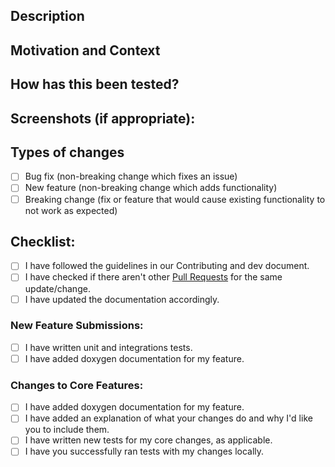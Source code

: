 <!--- Provide a general summary of your changes in the Title above -->

## Description
<!--- Describe your changes in detail -->

## Motivation and Context
<!--- Why is this change required? What problem does it solve? -->
<!--- If it fixes an open issue, please link to the issue here. -->

## How has this been tested?
<!--- Please describe in detail how you tested your changes. -->
<!--- Include details of your testing environment, tests ran to see how -->
<!--- your change affects other areas of the code, etc. -->

## Screenshots (if appropriate):

## Types of changes
<!--- What types of changes does your code introduce? Put an `x` in all the boxes that apply: -->
- [ ] Bug fix (non-breaking change which fixes an issue)
- [ ] New feature (non-breaking change which adds functionality)
- [ ] Breaking change (fix or feature that would cause existing functionality to not work as expected)

## Checklist:

- [ ] I have followed the guidelines in our Contributing and dev document.
- [ ] I have checked if there aren't other [Pull Requests](../../../pulls) for the same update/change.
- [ ] I have updated the documentation accordingly.

### New Feature Submissions:

- [ ] I have written unit and integrations tests.
- [ ] I have added doxygen documentation for my feature.

### Changes to Core Features:

- [ ] I have added doxygen documentation for my feature.
- [ ] I have added an explanation of what your changes do and why I'd like you to include them.
- [ ] I have written new tests for my core changes, as applicable.
- [ ] I have you successfully ran tests with my changes locally.